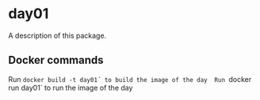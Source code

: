 # day01

A description of this package.

## Docker commands
Run `docker build -t day01´ to build the image of the day 
Run `docker run day01` to run the image of the day

